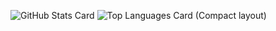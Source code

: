![GitHub Stats Card](https://github-readme-stats.vercel.app/api?username=talisman000&count_private=true&theme=gruvbox)
![Top Languages Card (Compact layout)](https://github-readme-stats.vercel.app/api/top-langs/?username=talisman000&layout=compact&theme=gruvbox)
